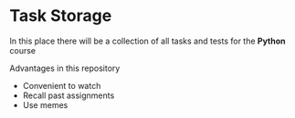 # Task Storage

In this place there will be a collection of all tasks and tests for the **Python** course

Advantages in this repository
- Convenient to watch
- Recall past assignments
- Use memes


